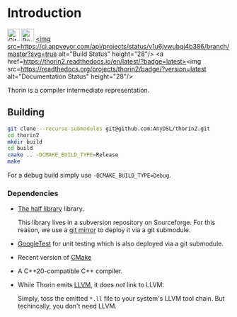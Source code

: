 # Introduction

<a href=https://github.com/AnyDSL/thorin2><img src=https://upload.wikimedia.org/wikipedia/commons/9/91/Octicons-mark-github.svg alt="GitHub" height="28"/></a>
<a href=https://thorin2.readthedocs.io/en/latest/><img src=https://read-the-docs-guidelines.readthedocs-hosted.com/_downloads/3ecfe564cae082d94611f6fda5e08d34/logo-wordmark-light.png alt="Read the Docs" height="28"/></a>
<a href=https://ci.appveyor.com/project/leissa/thorin2/branch/master><img src=https://ci.appveyor.com/api/projects/status/v1u6jvwubqj4b386/branch/master?svg=true alt="Build Status" height="28"/></a>
<a href=https://thorin2.readthedocs.io/en/latest/?badge=latest><img src=https://readthedocs.org/projects/thorin2/badge/?version=latest alt="Documentation Status" height="28"/></a>

Thorin is a compiler intermediate representation.

## Building

```bash
git clone --recurse-submodules git@github.com:AnyDSL/thorin2.git
cd thorin2
mkdir build
cd build
cmake .. -DCMAKE_BUILD_TYPE=Release
make
```

For a debug build simply use `-DCMAKE_BUILD_TYPE=Debug`.

### Dependencies

* [The half library](https://sourceforge.net/projects/half/) library.

    This library lives in a subversion repository on Sourceforge.
    For this reason, we use a [git mirror](https://github.com/AnyDSL/half) to deploy it via a git submodule.

* [GoogleTest](https://github.com/google/googletest) for unit testing which is also deployed via a git submodule.
* Recent version of [CMake](https://cmake.org/)
* A C++20-compatible C++ compiler.
* While Thorin emits [LLVM](https://llvm.org/), it does *not* link to LLVM.

    Simply, toss the emitted `*.ll` file to your system's LLVM tool chain.
    But techincally, you don't need LLVM.
